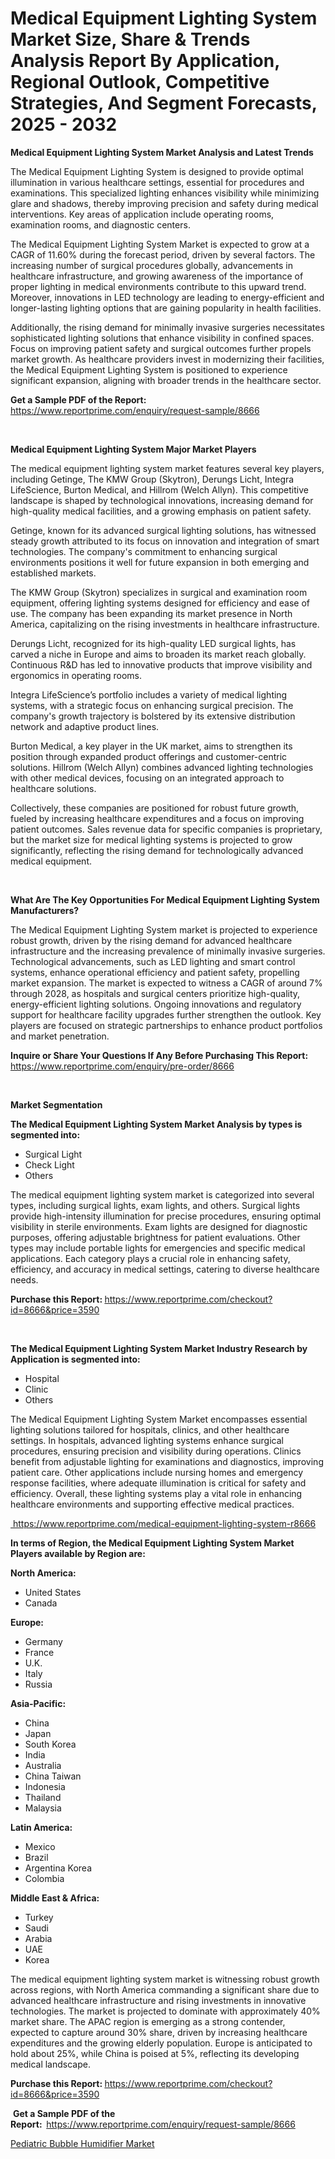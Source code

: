 <p><h1>Medical Equipment Lighting System Market Size, Share & Trends Analysis Report By Application, Regional Outlook, Competitive Strategies, And Segment Forecasts, 2025 - 2032</h1></p><p><strong>Medical Equipment Lighting System Market Analysis and Latest Trends</strong></p>
<p><p>The Medical Equipment Lighting System is designed to provide optimal illumination in various healthcare settings, essential for procedures and examinations. This specialized lighting enhances visibility while minimizing glare and shadows, thereby improving precision and safety during medical interventions. Key areas of application include operating rooms, examination rooms, and diagnostic centers.</p><p>The Medical Equipment Lighting System Market is expected to grow at a CAGR of 11.60% during the forecast period, driven by several factors. The increasing number of surgical procedures globally, advancements in healthcare infrastructure, and growing awareness of the importance of proper lighting in medical environments contribute to this upward trend. Moreover, innovations in LED technology are leading to energy-efficient and longer-lasting lighting options that are gaining popularity in health facilities. </p><p>Additionally, the rising demand for minimally invasive surgeries necessitates sophisticated lighting solutions that enhance visibility in confined spaces. Focus on improving patient safety and surgical outcomes further propels market growth. As healthcare providers invest in modernizing their facilities, the Medical Equipment Lighting System is positioned to experience significant expansion, aligning with broader trends in the healthcare sector.</p></p>
<p><strong>Get a Sample PDF of the Report:&nbsp;</strong> <a href="https://www.reportprime.com/enquiry/request-sample/8666?utm_campaign=2991&utm_medium=2&utm_source=Github&utm_content=ia&utm_term=20032025&utm_id=medical-equipment-lighting-system">https://www.reportprime.com/enquiry/request-sample/8666</a></p>
<p>&nbsp;</p>
<p><strong>Medical Equipment Lighting System Major Market Players</strong></p>
<p><p>The medical equipment lighting system market features several key players, including Getinge, The KMW Group (Skytron), Derungs Licht, Integra LifeScience, Burton Medical, and Hillrom (Welch Allyn). This competitive landscape is shaped by technological innovations, increasing demand for high-quality medical facilities, and a growing emphasis on patient safety.</p><p>Getinge, known for its advanced surgical lighting solutions, has witnessed steady growth attributed to its focus on innovation and integration of smart technologies. The company's commitment to enhancing surgical environments positions it well for future expansion in both emerging and established markets.</p><p>The KMW Group (Skytron) specializes in surgical and examination room equipment, offering lighting systems designed for efficiency and ease of use. The company has been expanding its market presence in North America, capitalizing on the rising investments in healthcare infrastructure.</p><p>Derungs Licht, recognized for its high-quality LED surgical lights, has carved a niche in Europe and aims to broaden its market reach globally. Continuous R&D has led to innovative products that improve visibility and ergonomics in operating rooms.</p><p>Integra LifeScience’s portfolio includes a variety of medical lighting systems, with a strategic focus on enhancing surgical precision. The company's growth trajectory is bolstered by its extensive distribution network and adaptive product lines.</p><p>Burton Medical, a key player in the UK market, aims to strengthen its position through expanded product offerings and customer-centric solutions. Hillrom (Welch Allyn) combines advanced lighting technologies with other medical devices, focusing on an integrated approach to healthcare solutions.</p><p>Collectively, these companies are positioned for robust future growth, fueled by increasing healthcare expenditures and a focus on improving patient outcomes. Sales revenue data for specific companies is proprietary, but the market size for medical lighting systems is projected to grow significantly, reflecting the rising demand for technologically advanced medical equipment.</p></p>
<p>&nbsp;</p>
<p><strong>What Are The Key Opportunities For Medical Equipment Lighting System Manufacturers?</strong></p>
<p><p>The Medical Equipment Lighting System market is projected to experience robust growth, driven by the rising demand for advanced healthcare infrastructure and the increasing prevalence of minimally invasive surgeries. Technological advancements, such as LED lighting and smart control systems, enhance operational efficiency and patient safety, propelling market expansion. The market is expected to witness a CAGR of around 7% through 2028, as hospitals and surgical centers prioritize high-quality, energy-efficient lighting solutions. Ongoing innovations and regulatory support for healthcare facility upgrades further strengthen the outlook. Key players are focused on strategic partnerships to enhance product portfolios and market penetration.</p></p>
<p><strong>Inquire or Share Your Questions If Any Before Purchasing This Report:</strong> <a href="https://www.reportprime.com/enquiry/pre-order/8666?utm_campaign=2991&utm_medium=2&utm_source=Github&utm_content=ia&utm_term=20032025&utm_id=medical-equipment-lighting-system">https://www.reportprime.com/enquiry/pre-order/8666</a></p>
<p>&nbsp;</p>
<p><strong>Market Segmentation</strong></p>
<p><strong>The Medical Equipment Lighting System Market Analysis by types is segmented into:</strong></p>
<p><ul><li>Surgical Light</li><li>Check Light</li><li>Others</li></ul></p>
<p><p>The medical equipment lighting system market is categorized into several types, including surgical lights, exam lights, and others. Surgical lights provide high-intensity illumination for precise procedures, ensuring optimal visibility in sterile environments. Exam lights are designed for diagnostic purposes, offering adjustable brightness for patient evaluations. Other types may include portable lights for emergencies and specific medical applications. Each category plays a crucial role in enhancing safety, efficiency, and accuracy in medical settings, catering to diverse healthcare needs.</p></p>
<p><strong>Purchase this Report:&nbsp;</strong><a href="https://www.reportprime.com/checkout?id=8666&price=3590&utm_campaign=2991&utm_medium=2&utm_source=Github&utm_content=ia&utm_term=20032025&utm_id=medical-equipment-lighting-system">https://www.reportprime.com/checkout?id=8666&price=3590</a></p>
<p>&nbsp;</p>
<p><strong>The Medical Equipment Lighting System Market Industry Research by Application is segmented into:</strong></p>
<p><ul><li>Hospital</li><li>Clinic</li><li>Others</li></ul></p>
<p><p>The Medical Equipment Lighting System Market encompasses essential lighting solutions tailored for hospitals, clinics, and other healthcare settings. In hospitals, advanced lighting systems enhance surgical procedures, ensuring precision and visibility during operations. Clinics benefit from adjustable lighting for examinations and diagnostics, improving patient care. Other applications include nursing homes and emergency response facilities, where adequate illumination is critical for safety and efficiency. Overall, these lighting systems play a vital role in enhancing healthcare environments and supporting effective medical practices.</p></p>
<p><a href="https://www.reportprime.com/medical-equipment-lighting-system-r8666?utm_campaign=2991&utm_medium=2&utm_source=Github&utm_content=ia&utm_term=20032025&utm_id=medical-equipment-lighting-system">&nbsp;https://www.reportprime.com/medical-equipment-lighting-system-r8666</a></p>
<p><strong>In terms of Region, the Medical Equipment Lighting System Market Players available by Region are:</strong></p>
<p>
    <p> <strong> North America: </strong>
        <ul>
            <li>United States</li>
            <li>Canada</li>
        </ul>
        </p> 
    <p> <strong> Europe: </strong>
        <ul>
            <li>Germany</li>
            <li>France</li>
            <li>U.K.</li>
            <li>Italy</li>
            <li>Russia</li>
        </ul>
        </p> 
    <p> <strong> Asia-Pacific: </strong>
        <ul>
            <li>China</li>
            <li>Japan</li>
            <li>South Korea</li>
            <li>India</li>
            <li>Australia</li>
            <li>China Taiwan</li>
            <li>Indonesia</li>
            <li>Thailand</li>
            <li>Malaysia</li>
        </ul>
        </p> 
    <p> <strong> Latin America: </strong>
        <ul>
            <li>Mexico</li>
            <li>Brazil</li>
            <li>Argentina Korea</li>
            <li>Colombia</li>
        </ul>
        </p> 
    <p> <strong> Middle East & Africa: </strong>
        <ul>
            <li>Turkey</li>
            <li>Saudi</li>
            <li>Arabia</li>
            <li>UAE</li>
            <li>Korea</li>
        </ul>
    </p>
    </p>
<p><p>The medical equipment lighting system market is witnessing robust growth across regions, with North America commanding a significant share due to advanced healthcare infrastructure and rising investments in innovative technologies. The market is projected to dominate with approximately 40% market share. The APAC region is emerging as a strong contender, expected to capture around 30% share, driven by increasing healthcare expenditures and the growing elderly population. Europe is anticipated to hold about 25%, while China is poised at 5%, reflecting its developing medical landscape.</p></p>
<p><strong>Purchase this Report: </strong><a href="https://www.reportprime.com/checkout?id=8666&price=3590&utm_campaign=2991&utm_medium=2&utm_source=Github&utm_content=ia&utm_term=20032025&utm_id=medical-equipment-lighting-system">https://www.reportprime.com/checkout?id=8666&price=3590</a></p>
<p>&nbsp;<strong>Get a Sample PDF of the Report:&nbsp;&nbsp;</strong><a href="https://www.reportprime.com/enquiry/request-sample/8666?utm_campaign=2991&utm_medium=2&utm_source=Github&utm_content=ia&utm_term=20032025&utm_id=medical-equipment-lighting-system">https://www.reportprime.com/enquiry/request-sample/8666</a></p>
<p><strong></strong></p>
<p><p><a href="https://github.com/ternainglin/Market-Research-Report-List-1/blob/main/pediatric-bubble-humidifier-market.md?utm_campaign=2991&utm_medium=2&utm_source=Github&utm_content=ia&utm_term=20032025&utm_id=medical-equipment-lighting-system">Pediatric Bubble Humidifier Market</a></p></p>